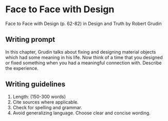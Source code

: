 # Face to Face with Design

Face to Face with Design \(p. 62-82\) in Design and Truth by Robert Grudin

## Writing prompt

In this chapter, Grudin talks about fixing and designing material objects which had some meaning in his life. Now think of a time that you designed or fixed something when you had a meaningful connection with. Describe the experience.

## Writing guidelines

1. Length: \(150-300 words\)
2. Cite sources where applicable.
3. Check for spelling and grammar.
4. Avoid generalizing language. Choose clear and concise wording.



